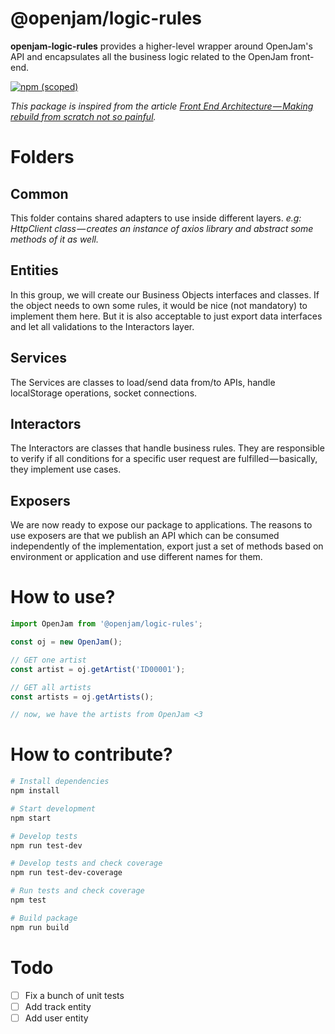 # @openjam/logic-rules

**openjam-logic-rules** provides a higher-level wrapper around OpenJam's API and encapsulates all the business logic related to the OpenJam front-end.

[![npm (scoped)](https://img.shields.io/npm/v/@openjam/logic-rules.svg?style=flat)](https://www.npmjs.com/package/@openjam/logic-rules)

_This package is inspired from the article [Front End Architecture — Making rebuild from scratch not so painful](https://medium.com/car2godevs/front-end-architecture-making-rebuild-from-scratch-not-so-painful-7b2232dc1666)._

# Folders

## Common

This folder contains shared adapters to use inside different layers. _e.g: HttpClient class — creates an instance of axios library and abstract some methods of it as well._

## Entities

In this group, we will create our Business Objects interfaces and classes. If the object needs to own some rules, it would be nice (not mandatory) to implement them here. But it is also acceptable to just export data interfaces and let all validations to the Interactors layer.

## Services

The Services are classes to load/send data from/to APIs, handle localStorage operations, socket connections.

## Interactors

The Interactors are classes that handle business rules. They are responsible to verify if all conditions for a specific user request are fulfilled — basically, they implement use cases.

## Exposers

We are now ready to expose our package to applications. The reasons to use exposers are that we publish an API which can be consumed independently of the implementation, export just a set of methods based on environment or application and use different names for them.

# How to use?

```ts
import OpenJam from '@openjam/logic-rules';

const oj = new OpenJam();

// GET one artist
const artist = oj.getArtist('ID00001');

// GET all artists
const artists = oj.getArtists();

// now, we have the artists from OpenJam <3
```

# How to contribute?

```bash
# Install dependencies
npm install

# Start development
npm start

# Develop tests
npm run test-dev

# Develop tests and check coverage
npm run test-dev-coverage

# Run tests and check coverage
npm test

# Build package
npm run build
```

# Todo

- [ ] Fix a bunch of unit tests
- [ ] Add track entity
- [ ] Add user entity
